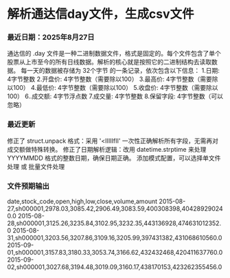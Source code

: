 # 解析通达信day文件，生成csv文件
### 最近日期：2025年8月27日
通达信的 .day 文件是一种二进制数据文件，格式是固定的。每个文件包含了单个股票从上市至今的所有日线数据。解析的核心就是按照它的二进制结构去读取数据。
每一天的数据被存储为 32个字节 的一条记录，依次包含以下信息：
1.日期: 4字节整数
2.开盘价: 4字节整数（需要除以100）
3.最高价: 4字节整数（需要除以100）
4.最低价: 4字节整数（需要除以100）
5.收盘价: 4字节整数（需要除以100）
6..成交额: 4字节浮点数
7.成交量: 4字节整数
8.保留字段: 4字节整数（可以忽略）
### 最近更新
修正了 struct.unpack 格式：采用 '<IIIIIfII' 一次性正确解析所有字段，无需再对成交额做特殊转换。
修正了日期解析逻辑：改用 datetime.strptime 来处理 YYYYMMDD 格式的整数日期，确保日期正确。
添加模式配置，可以选择单文件处理 或 批量文件处理
### 文件预期输出
date,stock_code,open,high,low,close,volume,amount
2015-08-27,sh000001,2978.03,3085.42,2906.49,3083.59,400308398,404289290240.0
2015-08-28,sh000001,3125.26,3235.84,3102.95,3232.35,443136928,474631012352.0
2015-08-31,sh000001,3203.56,3207.86,3109.16,3205.99,397431382,431068610560.0
2015-09-01,sh000001,3157.83,3180.33,3053.74,3166.62,432432468,420411637760.0
2015-09-02,sh000001,3027.68,3194.48,3019.09,3160.17,438170153,423262355456.0
